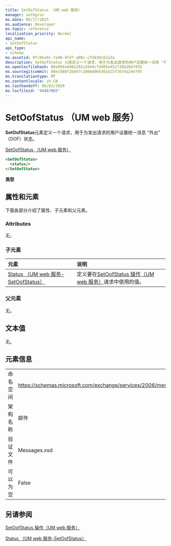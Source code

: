 ```yaml
---
title: SetOofStatus （UM web 服务）
manager: sethgros
ms.date: 09/17/2015
ms.audience: Developer
ms.topic: reference
localization_priority: Normal
api_name:
- SetOofStatus
api_type:
- schema
ms.assetid: 9fc0ea9c-7a98-4fd7-a90c-cf5639c63a3a
description: SetOofStatus 元素定义一个请求，用于为发出请求的用户设置统一消息 "外出" （OOF）状态。
ms.openlocfilehash: 86e056a440e282cd444cfd405e452720b26b7456
ms.sourcegitcommit: 88ec988f2bb67c1866d06b361615f3674a24e795
ms.translationtype: MT
ms.contentlocale: zh-CN
ms.lasthandoff: 06/03/2020
ms.locfileid: "44467065"
---
```

# <a name="setoofstatus-um-web-service"></a>SetOofStatus （UM web 服务）

**SetOofStatus**元素定义一个请求，用于为发出请求的用户设置统一消息 "外出" （OOF）状态。 
  
[SetOofStatus （UM web 服务）](setoofstatus-um-web-service.md)
  
```xml
<SetOofStatus>
  <status/>
</SetOofStatus>
```

 **类型**
## <a name="attributes-and-elements"></a>属性和元素

下面各部分介绍了属性、子元素和父元素。
  
### <a name="attributes"></a>Attributes

无。
  
### <a name="child-elements"></a>子元素

|**元素**|**说明**|
|:-----|:-----|
|[Status （UM web 服务-SetOofStatus）](status-um-web-servicesetoofstatus.md) <br/> |定义要在[SetOofStatus 操作（UM web 服务）](setoofstatus-operation-um-web-service.md)请求中使用的值。  <br/> |
   
### <a name="parent-elements"></a>父元素

无。
  
## <a name="text-value"></a>文本值

无。
  
## <a name="element-information"></a>元素信息

|||
|:-----|:-----|
|命名空间  <br/> |https://schemas.microsoft.com/exchange/services/2006/messages  <br/> |
|架构名称  <br/> |邮件  <br/> |
|验证文件  <br/> |Messages.xsd  <br/> |
|可以为空  <br/> |False  <br/> |
   
## <a name="see-also"></a>另请参阅



[SetOofStatus 操作（UM web 服务）](setoofstatus-operation-um-web-service.md)
  
[Status （UM web 服务-SetOofStatus）](status-um-web-servicesetoofstatus.md)

